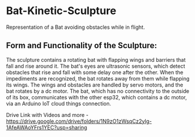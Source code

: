 # Bat-Kinetic-Sculpture
 Representation of a Bat avoiding obstacles while in flight.
## Form and Functionality of the Sculpture:
The sculpture contains a rotating bat with flapping wings and barriers that fall and rise around it. The bat's eyes are ultrasonic sensors, which detect obstacles that rise and fall with some delay one after the other. When the impediments are recognized, the bat rotates away from them while flapping its wings. The wings and obstacles are handled by servo motors, and the bat rotates by a dc motor. The bat, which has no connectivity to the outside of its box, communicates with the other esp32, which contains a dc motor, via an Arduino IoT cloud things connection.


Drive Link with Videos and more - https://drive.google.com/drive/folders/1N9zO1zWsqCz2yIg-1AfeAWAoYFrs1YEC?usp=sharing 
